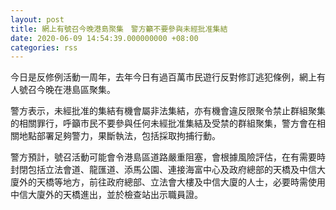 ```yaml
---
layout: post
title: 網上有號召今晚港島聚集　警方籲不要參與未經批准集結
date: 2020-06-09 14:54:39.000000000 +08:00
categories: rss
---
```


今日是反修例活動一周年，去年今日有過百萬市民遊行反對修訂逃犯條例，網上有人號召今晚在港島區聚集。

警方表示，未經批准的集結有機會屬非法集結，亦有機會違反限聚令禁止群組聚集的相關罪行，呼籲市民不要參與任何未經批准集結及受禁的群組聚集，警方會在相關地點部署足夠警力，果斷執法，包括採取拘捕行動。

警方預計，號召活動可能會令港島區道路嚴重阻塞，會根據風險評估，在有需要時封閉包括立法會道、龍匯道、添馬公園、連接海富中心及政府總部的天橋及中信大廈外的天橋等地方，前往政府總部、立法會大樓及中信大廈的人士，必要時需使用中信大廈外的天橋進出，並於檢查站出示職員證。
